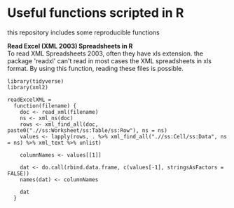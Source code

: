 # Useful functions scripted in R

this repository includes some reproducible functions

**Read Excel (XML 2003) Spreadsheets in R**  
To read XML Spreadsheets 2003, often they have xls extension.
the package 'readxl' can't read in most cases the XML spreadsheets in xls format.
By using this function, reading these files is possible.  

```{r}
library(tidyverse)
library(xml2)

readExcelXML =
  function(filename) {
    doc <- read_xml(filename)
    ns <- xml_ns(doc)
    rows <- xml_find_all(doc, paste0(".//ss:Worksheet/ss:Table/ss:Row"), ns = ns)
    values <- lapply(rows, . %>% xml_find_all(".//ss:Cell/ss:Data", ns = ns) %>% xml_text %>% unlist)
    
    columnNames <- values[[1]]
    
    dat <- do.call(rbind.data.frame, c(values[-1], stringsAsFactors = FALSE))
    names(dat) <- columnNames
    
    dat
  }
  ```

